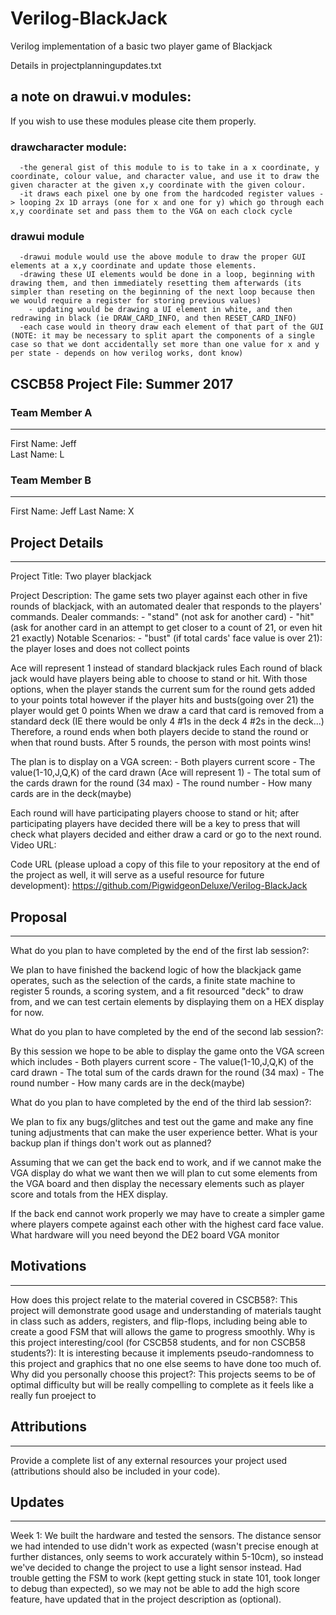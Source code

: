 # Verilog-BlackJack
Verilog implementation of a basic two player game of Blackjack

Details in projectplanningupdates.txt

## a note on drawui.v modules:
  If you wish to use these modules please cite them properly.
  ### drawcharacter module:
      -the general gist of this module to is to take in a x coordinate, y coordinate, colour value, and character value, and use it to draw the given character at the given x,y coordinate with the given colour.
      -it draws each pixel one by one from the hardcoded register values -> looping 2x 1D arrays (one for x and one for y) which go through each x,y coordinate set and pass them to the VGA on each clock cycle

  ### drawui module
      -drawui module would use the above module to draw the proper GUI elements at a x,y coordinate and update those elements. 
      -drawing these UI elements would be done in a loop, beginning with drawing them, and then immediately resetting them afterwards (its simpler than reseting on the beginning of the next loop because then we would require a register for storing previous values)
        - updating would be drawing a UI element in white, and then redrawing in black (ie DRAW_CARD_INFO, and then RESET_CARD_INFO)
      -each case would in theory draw each element of that part of the GUI (NOTE: it may be necessary to split apart the components of a single case so that we dont accidentally set more than one value for x and y per state - depends on how verilog works, dont know)


## CSCB58 Project File: Summer 2017

### Team Member A
-------------
First Name: Jeff	
Last Name: L

### Team Member B
-------------
First Name: Jeff
Last Name: X

## Project Details
---------------
Project Title: Two player blackjack

Project Description:
The game sets two player against each other in five rounds of blackjack, with an automated dealer that responds to the players' commands.
Dealer commands:
	- "stand" (not ask for another card)
	- "hit" (ask for another card in an attempt to get closer to a count of 21, or even hit 21 exactly)
Notable Scenarios:
	- "bust" (if total cards' face value is over 21): the player loses and does not collect points

Ace will represent 1 instead of standard blackjack rules
Each round of black jack would have players being able to choose to stand or hit.
With those options, when the player stands the current sum for the round gets added to your points total
however if the player hits and busts(going over 21) the player would get 0 points
When we draw a card that card is removed from a standard deck (IE there would be only 4 #1s in the deck 4 #2s in the deck...)
Therefore, a round ends when both players decide to stand the round or when that round busts.
After 5 rounds, the person with most points wins!

The plan is to display on a VGA screen:
	- Both players current score
	- The value(1-10,J,Q,K) of the card drawn (Ace will represent 1)
	- The total sum of the cards drawn for the round (34 max)
	- The round number
	- How many cards are in the deck(maybe)

Each round will have participating players choose to stand or hit; after participating players have decided
there will be a key to press that will check what players decided and either draw a card or go to the next round.
Video URL:

Code URL (please upload a copy of this file to your repository at the end of the project as well, it will
serve as a useful resource for future development):
https://github.com/PigwidgeonDeluxe/Verilog-BlackJack

## Proposal
--------

What do you plan to have completed by the end of the first lab session?:

We plan to have finished the backend logic of how the blackjack game operates, such as the selection of the cards, a finite state machine to register 5 rounds,
a scoring system, and a fit resourced "deck" to draw from, and we can test certain elements by displaying them on a HEX display for now.

What do you plan to have completed by the end of the second lab session?:

By this session we hope to be able to display the game onto the VGA screen which includes
	- Both players current score
	- The value(1-10,J,Q,K) of the card drawn
	- The total sum of the cards drawn for the round (34 max)
	- The round number
	- How many cards are in the deck(maybe)

What do you plan to have completed by the end of the third lab session?:

We plan to fix any bugs/glitches and test out the game and make any fine tuning adjustments that can make the user experience better.
What is your backup plan if things don't work out as planned?

Assuming that we can get the back end to work, and if we cannot make the VGA display do what we want
then we will plan to cut some elements from the VGA board and then display the necessary elements such as player score and totals from the HEX display.

If the back end cannot work properly we may have to create a simpler game where players compete against each other with the highest card face value.
What hardware will you need beyond the DE2 board
VGA monitor
## Motivations
-----------
How does this project relate to the material covered in CSCB58?:
This project will demonstrate good usage and understanding of materials taught in class such as adders, registers, and flip-flops, including being able to create a good FSM
that will allows the game to progress smoothly.
Why is this project interesting/cool (for CSCB58 students, and for non CSCB58 students?):
It is interesting because it implements pseudo-randomness to this project and graphics that no one else seems to have done too much of.
Why did you personally choose this project?:
This projects seems to be of optimal difficulty but will be really compelling to complete as it feels like a really fun proeject to 
## Attributions
------------
Provide a complete list of any external resources your project used (attributions should also be included in your
code).  

## Updates
-------

<Example update. Delte this and add your own updates after each lab session>
Week 1: We built the hardware and tested the sensors. The distance sensor we had intended to use didn't work as
expected (wasn't precise enough at further distances, only seems to work accurately within 5-10cm), so instead
we've decided to change the project to use a light sensor instead. Had trouble getting the FSM to work (kept
getting stuck in state 101, took longer to debug than expected), so we may not be able to add the
high score feature, have updated that in the project description as (optional).
